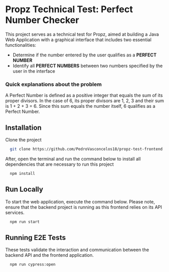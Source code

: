 
# Propz Technical Test: Perfect Number Checker

This project serves as a technical test for Propz, aimed at building a Java Web Application with a graphical interface that includes two essential functionalities: 

- Determine if the number entered by the user qualifies as a **PERFECT NUMBER**
- Identify all **PERFECT NUMBERS** between two numbers specified by the user in the interface

### Quick explanations about the problem

  A Perfect Number is defined as a positive integer that equals the sum of its proper divisors. 
  In the case of 6, its proper divisors are 1, 2, 3 and their sum is 1 + 2 + 3 = 6. 
  Since this sum equals the number itself, 6 qualifies as a Perfect Number.


## Installation

Clone the project

```bash
  git clone https://github.com/PedroVasconcelos18/propz-test-frontend
```

After, open the terminal and run the command below to install all dependencies that are necessary to run this project

```bash
  npm install
```
    
## Run Locally

To start the web application, execute the command below. Please note, ensure that the backend project is running as this frontend relies on its API services.


```bash
  npm run start
```


## Running E2E Tests

These tests validate the interaction and communication between the backend API and the frontend application.

```bash
  npm run cypress:open
```

